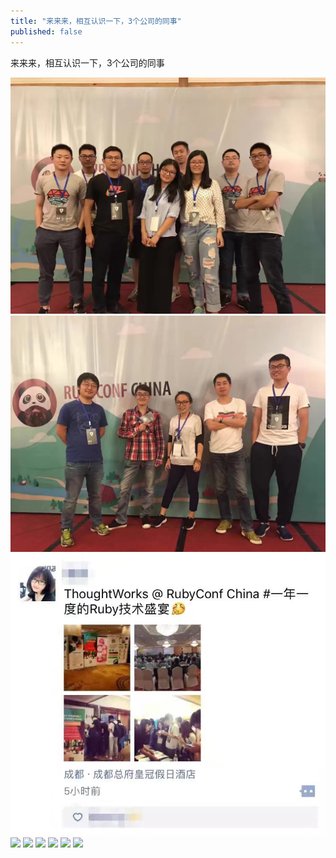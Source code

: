 ```yaml
---
title: "来来来，相互认识一下，3个公司的同事"
published: false
---
```

来来来，相互认识一下，3个公司的同事

![](./1.jpg)
![](./2.jpg)
![](./3.jpg)
![](./4.jpg)
![](./5.jpg)
![](./6.jpg)
![](./7.jpg)
![](./8.jpg)
![](./9.jpg)
